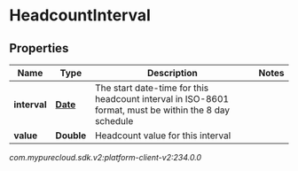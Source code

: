 # HeadcountInterval


## Properties

| Name | Type | Description | Notes |
| ------------ | ------------- | ------------- | ------------- |
| **interval** | [**Date**](Date) | The start date-time for this headcount interval in ISO-8601 format, must be within the 8 day schedule |  |
| **value** | **Double** | Headcount value for this interval |  |




_com.mypurecloud.sdk.v2:platform-client-v2:234.0.0_
